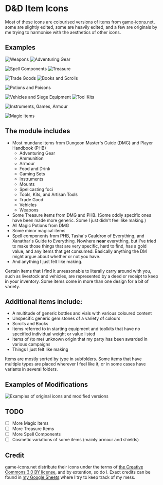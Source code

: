 # D&D Item Icons

Most of these icons are colourised versions of items from [game-icons.net](https://game-icons.net/), some are slightly edited, some are heavily edited, and a few are originals by me trying to harmonise with the aesthetics of other icons.

## Examples
![Weapons](/Examples/Items%20-%20Weapons.webp)
![Adventuring Gear](/Examples/Items%20-%20Adventuring%20Gear.webp)

![Spell Components](/Examples/Items%20-%20Spell%20Components%20and%20Spellcasting%20foci.webp)
![Treasure](/Examples/Items%20-%20Treasure.webp)

![Trade Goods](/Examples/Items%20-%20Trade%20Goods.webp)
![Books and Scrolls](/Examples/Items%20-%20Books%20and%20Scrolls.webp)

![Potions and Poisons](/Examples/Items%20-%20Potions,%20Poisions,%20Bottles,%20and%20Vials.webp)

![Vehicles and Siege Equipment](/Examples/Items%20-%20Vehicles%20and%20Siege%20Equipment.webp)
![Tool Kits](/Examples/Items%20-%20Tools,%20Kits,%20and%20Artisan%20Tools.webp)

![Instruments, Games, Armour](/Examples/Items%20-%20Gaming%20Sets,%20%20Instruments,%20and%20Armour.webp)

![Magic Items](/Examples/Items%20-%20Magical%20Items.webp)


## The module includes 
- Most mundane items from Dungeon Master's Guide (DMG) and Player Handbook (PHB)
    - Adventuring Gear
    - Ammunition
    - Armour
    - Food and Drink
    - Gaming Sets
    - Instruments
    - Mounts
    - Spellcasting foci
    - Tools, Kits, and Artisan Tools
    - Trade Good
    - Vehicles
    - Weapons
- Some Treasure items from DMG and PHB. (Some oddly specific ones have been made more generic.  Some I just didn't feel like making.)
- All Magic Potions from DMG
- Some minor magical items
- Spell components from PHB, Tasha's Cauldron of Everything, and Xanathar's Guide to Everything. Nowhere **near** everything, but I've tried to make those things that are very specific, hard to find, has a gold value, and any items that get consumed. Basically anything the DM might argue about whether or not you have. 
- And anything I just felt like making.

Certain items that I find it unreasonable to literally carry around with you, such as livestock and vehicles, are represented by a deed or receipt to keep in your inventory.
Some items come in more than one design for a bit of variety.

## Additional items include:
- A multitude of generic bottles and vials with various coloured content
- Unspecific generic gem stones of a variety of colours
- Scrolls and Books
- Items referred to in starting equipment and toolkits that have no specified individual weight or value listed
- Items of (to me) unknown origin that my party has been awarded in various campaigns
- Things I just felt like making

Items are mostly sorted by type in subfolders.
Some items that have multiple types are placed wherever I feel like it, or in some cases have variants in several folders.

## Examples of Modifications
![Examples of original icons and modified versions](/Examples/Icons%20Examples.webp)

## TODO
- [ ] More Magic Items
- [ ] More Treasure Items
- [ ] More Spell Components
- [ ] Cosmetic variations of some items (mainly armour and shields)

## Credit
game-icons.net distribute their icons under the terms of [the Creative Commons 3.0 BY license](https://creativecommons.org/licenses/by/3.0/), and by extention, so do I.
Exact credits can be found in [my Google Sheets](https://docs.google.com/spreadsheets/d/1cR6EdYqG6zh0LHJNNZz8uLUgzssg9XxTcS48HDh8cfk/edit?usp=sharing) where I try to keep track of my mess.

